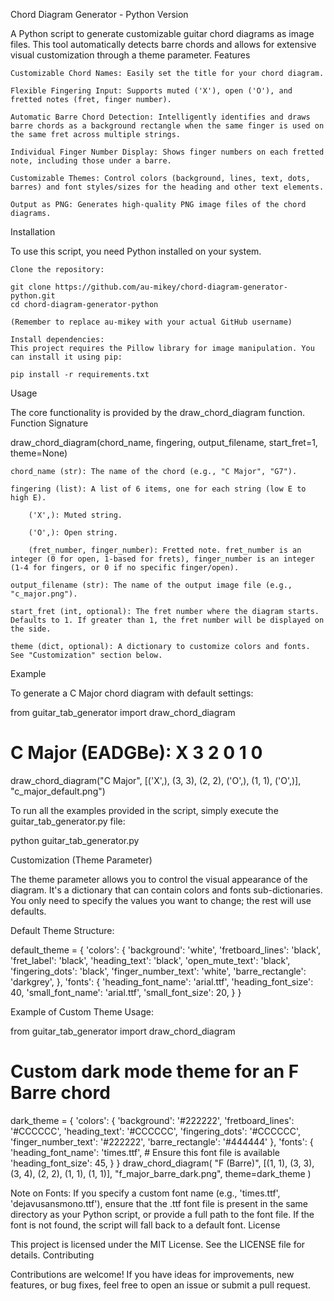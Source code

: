 Chord Diagram Generator - Python Version

A Python script to generate customizable guitar chord diagrams as image files. This tool automatically detects barre chords and allows for extensive visual customization through a theme parameter.
Features

    Customizable Chord Names: Easily set the title for your chord diagram.

    Flexible Fingering Input: Supports muted ('X'), open ('O'), and fretted notes (fret, finger number).

    Automatic Barre Chord Detection: Intelligently identifies and draws barre chords as a background rectangle when the same finger is used on the same fret across multiple strings.

    Individual Finger Number Display: Shows finger numbers on each fretted note, including those under a barre.

    Customizable Themes: Control colors (background, lines, text, dots, barres) and font styles/sizes for the heading and other text elements.

    Output as PNG: Generates high-quality PNG image files of the chord diagrams.

Installation

To use this script, you need Python installed on your system.

    Clone the repository:

    git clone https://github.com/au-mikey/chord-diagram-generator-python.git
    cd chord-diagram-generator-python

    (Remember to replace au-mikey with your actual GitHub username)

    Install dependencies:
    This project requires the Pillow library for image manipulation. You can install it using pip:

    pip install -r requirements.txt

Usage

The core functionality is provided by the draw_chord_diagram function.
Function Signature

draw_chord_diagram(chord_name, fingering, output_filename, start_fret=1, theme=None)

    chord_name (str): The name of the chord (e.g., "C Major", "G7").

    fingering (list): A list of 6 items, one for each string (low E to high E).

        ('X',): Muted string.

        ('O',): Open string.

        (fret_number, finger_number): Fretted note. fret_number is an integer (0 for open, 1-based for frets), finger_number is an integer (1-4 for fingers, or 0 if no specific finger/open).

    output_filename (str): The name of the output image file (e.g., "c_major.png").

    start_fret (int, optional): The fret number where the diagram starts. Defaults to 1. If greater than 1, the fret number will be displayed on the side.

    theme (dict, optional): A dictionary to customize colors and fonts. See "Customization" section below.

Example

To generate a C Major chord diagram with default settings:

from guitar_tab_generator import draw_chord_diagram

# C Major (EADGBe): X 3 2 0 1 0
draw_chord_diagram("C Major", [('X',), (3, 3), (2, 2), ('O',), (1, 1), ('O',)], "c_major_default.png")

To run all the examples provided in the script, simply execute the guitar_tab_generator.py file:

python guitar_tab_generator.py

Customization (Theme Parameter)

The theme parameter allows you to control the visual appearance of the diagram. It's a dictionary that can contain colors and fonts sub-dictionaries. You only need to specify the values you want to change; the rest will use defaults.

Default Theme Structure:

default_theme = {
    'colors': {
        'background': 'white',
        'fretboard_lines': 'black',
        'fret_label': 'black',
        'heading_text': 'black',
        'open_mute_text': 'black',
        'fingering_dots': 'black',
        'finger_number_text': 'white',
        'barre_rectangle': 'darkgrey',
    },
    'fonts': {
        'heading_font_name': 'arial.ttf',
        'heading_font_size': 40,
        'small_font_name': 'arial.ttf',
        'small_font_size': 20,
    }
}

Example of Custom Theme Usage:

from guitar_tab_generator import draw_chord_diagram

# Custom dark mode theme for an F Barre chord
dark_theme = {
    'colors': {
        'background': '#222222', 
        'fretboard_lines': '#CCCCCC',
        'heading_text': '#CCCCCC',
        'fingering_dots': '#CCCCCC',
        'finger_number_text': '#222222',
        'barre_rectangle': '#444444'
    },
    'fonts': {
        'heading_font_name': 'times.ttf', # Ensure this font file is available
        'heading_font_size': 45,
    }
}
draw_chord_diagram(
    "F (Barre)",
    [(1, 1), (3, 3), (3, 4), (2, 2), (1, 1), (1, 1)],
    "f_major_barre_dark.png",
    theme=dark_theme
)

Note on Fonts: If you specify a custom font name (e.g., 'times.ttf', 'dejavusansmono.ttf'), ensure that the .ttf font file is present in the same directory as your Python script, or provide a full path to the font file. If the font is not found, the script will fall back to a default font.
License

This project is licensed under the MIT License. See the LICENSE file for details.
Contributing

Contributions are welcome! If you have ideas for improvements, new features, or bug fixes, feel free to open an issue or submit a pull request.
